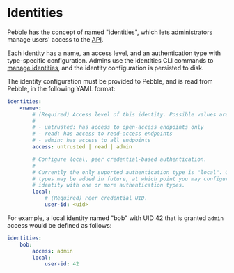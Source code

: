 # Identities

Pebble has the concept of named "identities", which lets administrators manage users' access to the [API](../explanation/api-and-clients.md).

Each identity has a name, an access level, and an authentication type with type-specific configuration. Admins use the identities CLI commands to [manage identities](../how-to/manage-identities.md), and the identity configuration is persisted to disk.

The identity configuration must be provided to Pebble, and is read from Pebble, in the following YAML format:

```yaml
identities:
    <name>:
        # (Required) Access level of this identity. Possible values are:
        #
        # - untrusted: has access to open-access endpoints only
        # - read: has access to read-access endpoints
        # - admin: has access to all endpoints
        access: untrusted | read | admin

        # Configure local, peer credential-based authentication.
        #
        # Currently the only suported authentication type is "local". Other
        # types may be added in future, at which point you may configure an
        # identity with one or more authentication types.
        local:
            # (Required) Peer credential UID.
            user-id: <uid>
```

For example, a local identity named "bob" with UID 42 that is granted `admin` access would be defined as follows:

```yaml
identities:
    bob:
        access: admin
        local:
            user-id: 42
```
